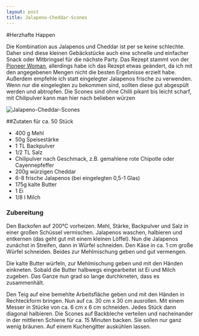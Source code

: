 ```yaml
---
layout: post
title: Jalapeno-Cheddar-Scones
---
```


#Herzhafte Happen

Die Kombination aus Jalapenos und Cheddar ist per se keine schlechte. Daher sind diese kleinen Gebäckstücke auch eine schnelle und einfacher Snack oder Mitbringsel für die nächste Party. Das Rezept stammt von der [Pioneer Woman](http://thepioneerwoman.com/cooking/2014/07/jalapeno-cheddar-scones/), allerdings habe ich das Rezept etwas geändert, da ich mit den angegebenen Mengen nicht die besten Ergebnisse erzielt habe. Außerdem empfehle ich statt eingelegter Jalapenos frische zu verwenden. Wenn nur die eingelegten zu bekommen sind, sollten diese gut abgespült werden und abtropfen.
Die Scones sind ohne Chilli pikant bis leicht scharf, mit Chilipulver kann man hier nach belieben würzen

![Jalapeno-Cheddar-Scones](https://raw.githubusercontent.com/spinni/spinni.github.com/master/images/20150803-recipe-jalapeno-scones.jpg)

##Zutaten
für ca. 50 Stück
- 400 g Mehl
- 50g Speisestärke
- 1 TL Backpulver
- 1/2 TL Salz
- Chilipulver nach Geschmack, z.B. gemahlene rote Chipotle oder Cayennepfeffer
- 200g würzigen Cheddar
- 6-8 frische Jalapenos (bei eingelegten 0,5-1 Glas)
- 175g kalte Butter
- 1 Ei
- 1/8 l Milch

### Zubereitung
Den Backofen auf 200°C vorheizen. Mehl, Stärke, Backpulver und Salz in einer großen Schüssel vermischen. Jalapenos waschen, halbieren und entkernen (das geht gut mit einem kleinen Löffel). Nun die Jalapenos zunächst in Streifen, dann in Würfel schneiden. Den Käse in ca. 1 cm große Würfel schneiden. Beides zur Mehlmischung geben und gut vermengen.

Die kalte Butter würfeln, zur Mehlmischung geben und mit den Händen einkneten. Sobald die Butter halbwegs eingearbeitet ist Ei und Milch zugeben. Das Ganze nun grad so lange durchkneten, dass es zusammenhält.

Den Teig auf eine bemehlte Arbeitsfläche geben und mit den Händen in Rechteckform bringen. Nun auf ca. 30 cm x 30 cm ausrollen. Mit einem Messer in Stücke von ca. 6 cm x 6 cm schneiden. Jedes Stück dann diagonal halbieren. Die Scones auf Backbleche verteilen und nacheinander in der mittleren Schiene für ca. 15 Minuten backen. Sie sollen nur ganz wenig bräunen. Auf einem Kuchengitter auskühlen lassen.
